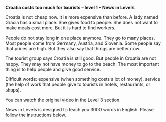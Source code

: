<p><strong>Croatia costs too much for tourists – level 1 - News in Levels</strong></p>
<p>Croatia is not cheap now. It is more expensive than before. A lady named Gracia has a small place. She gives food to people. She does not want to make meals cost more. But it is hard to find workers.</p>
<p>People do not stay long in one place anymore. They go to many places. Most people come from Germany, Austria, and Slovenia. Some people say that prices are high. But they also say that things are better now.</p>
<p>The tourist group says Croatia is still good. But people in Croatia are not happy. They may not have money to go to the beach. The most important thing is to help people and give good service.</p>
<p>Difficult words: expensive (when something costs a lot of money), service (the help of work that people give to tourists in hotels, restaurants, or shops).</p>
<p>You can watch the original video in the Level 3 section.</p>
<p>News in Levels is designed to teach you 3000 words in English. Please follow the instructions
below.</p>